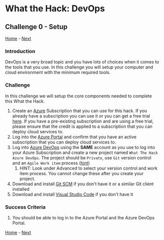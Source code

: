 # What the Hack: DevOps 

## Challenge 0 - Setup
[Home](../readme.md) - [Next](challenge01.md)

### Introduction

DevOps is a very broad topic and you have lots of choices when it comes to the tools that you use. In this challenge you will setup your computer and cloud environment with the minimum required tools. 

### Challenge

In this challenge we will setup the core components needed to complete this What the Hack.

1. Create an [Azure](https://azure.microsoft.com/) Subscription that you can use for this hack. If you already have a subscription you can use it or you can get a free trial [here](https://azure.microsoft.com/free/). If you have a pre-existing subscription and are using a free trial, please ensure that the credit is applied to a subscription that you can deploy cloud services to. 
3. Log into the [Azure Portal](https://portal.azure.com) and confirm that you have an active subscription that you can deploy cloud services to.
4. Log into [Azure DevOps](https://dev.azure.com/) using the **SAME** account as you use to log into your Azure Subscription and create a new project named `What The Hack Azure DevOps`. The project should be `Private`, use `Git` version control and an `Agile Work item` process ([hint](https://docs.microsoft.com/en-us/azure/devops/user-guide/sign-up-invite-teammates))
   1. HINT: Look under Advanced to select your version control and work item process. You cannot change these after you create your project. 
5. Download and install [Git SCM](https://git-scm.com/download) if you don't have it or a similar Git client installed
6. Download and install [Visual Studio Code](https://code.visualstudio.com) if you don't have it
   

### Success Criteria

1. You should be able to log in to the Azure Portal and the Azure DevOps Portal.
   
[Home](../readme.md) - [Next](challenge01.md)
